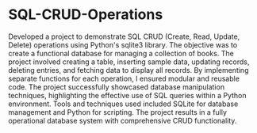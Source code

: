 # SQL-CRUD-Operations

Developed a project to demonstrate SQL CRUD (Create, Read, Update, Delete) operations using Python's sqlite3 library. The objective was to create a functional database for managing a collection of books. The project involved creating a table, inserting sample data, updating records, deleting entries, and fetching data to display all records. By implementing separate functions for each operation, I ensured modular and reusable code. The project successfully showcased database manipulation techniques, highlighting the effective use of SQL queries within a Python environment. Tools and techniques used included SQLite for database management and Python for scripting. The project results in a fully operational database system with comprehensive CRUD functionality.
